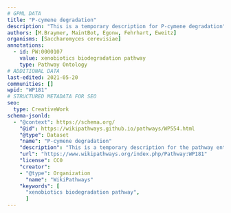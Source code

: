 ```yaml
---
# GPML DATA
title: "P-cymene degradation"
description: "This is a temporary description for P-cymene degradation"
authors: [M.Braymer, MaintBot, Egonw, Fehrhart, Eweitz]
organisms: [Saccharomyces cerevisiae]
annotations:
  - id: PW:0000107
    value: xenobiotics biodegradation pathway
    type: Pathway Ontology
# ADDITIONAL DATA
last-edited: 2021-05-20
communities: []
wpid: "WP181"
# STRUCTURED METADATA FOR SEO
seo:
  type: CreativeWork
schema-jsonld:
  - "@context": https://schema.org/
    "@id": https://wikipathways.github.io/pathways/WP554.html
    "@type": Dataset
    "name": "P-cymene degradation"
    "description": "This is a temporary description for the pathway entitled: P-cymene degradation"
    "url": "https://www.wikipathways.org/index.php/Pathway:WP181"
    "license": CC0
    "creator":
    - "@type": Organization
      "name": "WikiPathways"
    "keywords": [
      "xenobiotics biodegradation pathway",
      ]
---
```

